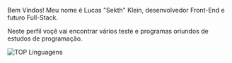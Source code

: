 Bem Vindos!
Meu nome é Lucas "Sekth" Klein, desenvolvedor Front-End e futuro Full-Stack.

Neste perfil voçê vai encontrar vários teste e programas oriundos de estudos de programação.

![TOP Linguagens](https://github-readme-stats.vercel.app/api/top-langs/?username=LucasGNKlein&layout=compact&theme=dracula)
